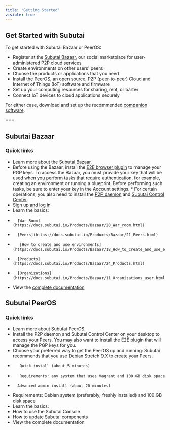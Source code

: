 ```yaml
---
title: 'Getting Started'
visible: true
---
```


## Get Started with Subutai

To get started with Subutai Bazaar or PeerOS:

* Register at the [Subutai Bazaar](#Bazaar), our social marketplace for user-administered P2P cloud services
 * Create environments on other users' peers
 * Choose the products or applications that you need
* Install the [PeerOS](#PeerOS), an open source, P2P (peer-to-peer) Cloud and Internet of Things (IoT) software and firmware
 * Set up your computing resources for sharing, rent, or barter
 * Connect IoT devices to cloud applications securely

For either case, download and set up the recommended [companion software](https://subutai.io/getting-started.html#companion).

===

## Subutai Bazaar

### Quick links

*    Learn more about the [Subutai Bazaar](https://subutai.io/bazaar.html).
*    Before using the Bazaar, install the [E2E browser plugin](https://subutai.io/getting-started.html#companion) to manage your PGP keys. To access the Bazaar, you must provide your key that will be used when you perform tasks that require authentication, for example, creating an environment or running a blueprint. Before performing such tasks, be sure to enter your key in the Account settings.
    * For certain operations, you also need to install the [P2P daemon](https://subutai.io/getting-started.html#companion) and [Subutai Control Center](https://subutai.io/getting-started.html#companion).
*    [Sign up and log in](https://bazaar.subutai.io/)
*    Learn the basics:
 *       [War Room](https://docs.subutai.io/Products/Bazaar/20_War_room.html)
 *       [Peers](https://docs.subutai.io/Products/Bazaar/21_Peers.html)
 *        [How to create and use environments](https://docs.subutai.io/Products/Bazaar/18_How_to_create_and_use_environments.html)
 *       [Products](https://docs.subutai.io/Products/Bazaar/24_Products.html)
 *       [Organizations](https://docs.subutai.io/Products/Bazaar/11_Organizations_user.html)
*    View the [complete documentation](../Products)

## Subutai PeerOS

### Quick links

*    Learn more about Subutai PeerOS.
*    Install the P2P daemon and Subutai Control Center on your desktop to access your Peers. You may also want to install the E2E plugin that will manage the PGP keys for you.
*    Choose your preferred way to get the PeerOS up and running:
 Subutai recommends that you use Debian Stretch 9.X to create your Peers.
 *        Quick install (about 5 minutes) 
  *        Requirements: any system that uses Vagrant and 100 GB disk space
 *       Advanced admin install (about 20 minutes)
  * Requirements: Debian system (preferably, freshly installed) and 100 GB disk space
* Learn the basics:
 * How to use the Subutai Console
 * How to update Subutai components
* View the complete documentation